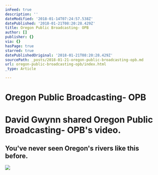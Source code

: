 ```yaml
---
inFeed: true
description: ''
dateModified: '2018-01-14T07:24:57.538Z'
datePublished: '2018-01-21T08:20:28.429Z'
title: Oregon Public Broadcasting- OPB
author: []
publisher: {}
via: {}
hasPage: true
starred: true
datePublishedOriginal: '2018-01-21T08:20:28.429Z'
sourcePath: _posts/2018-01-21-oregon-public-broadcasting-opb.md
url: oregon-public-broadcasting-opb/index.html
_type: Article

---
```

# Oregon Public Broadcasting- OPB

# David Gwynn shared Oregon Public Broadcasting- OPB's video.

## You've never seen Oregon's rivers like this before.

<article style=""><img src="https://scontent.xx.fbcdn.net/v/t15.0-10/s720x720/16467466_1194048237311759_2867808663504945152_n.jpg?oh=c5ea81f27cf278ad8ce46aa36c538223&amp;oe=5AB566C2" /></article>